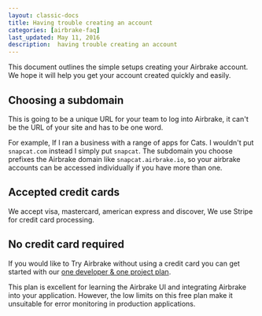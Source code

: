 ```yaml
---
layout: classic-docs
title: Having trouble creating an account
categories: [airbrake-faq]
last_updated: May 11, 2016
description:  having trouble creating an account
---
```


This document outlines the simple setups creating your Airbrake account. We
hope it will help you get your account created quickly and easily.

## Choosing a subdomain

This is going to be a unique URL for your team to log into Airbrake, it can't
be the URL of your site and has to be one word.

For example, If I ran a business with a range of apps for Cats. I wouldn't put
`snapcat.com` instead I simply put `snapcat`.  The subdomain you choose
prefixes the Airbrake domain like `snapcat.airbrake.io`, so your airbrake
accounts can be accessed individually if you have more than one.

## Accepted credit cards
We accept visa, mastercard, american express and discover, We use Stripe for
credit card processing.

## No credit card required
If you would like to Try Airbrake without using a credit card you can get
started with our [one developer & one project
plan](https://airbrake.io/account/new/free).

This plan is excellent for learning the Airbrake UI and integrating Airbrake
into your application. However, the low limits on this free plan make it
unsuitable for error monitoring in production applications.
